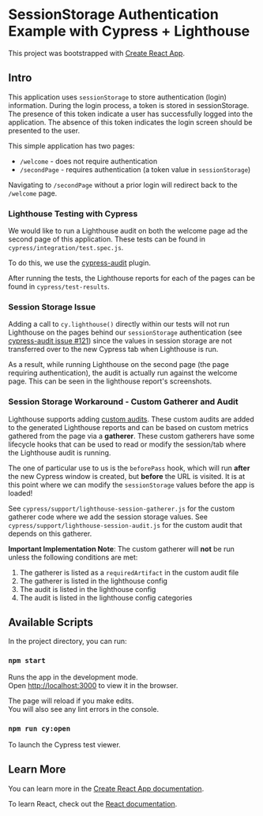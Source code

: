 # SessionStorage Authentication Example with Cypress + Lighthouse

This project was bootstrapped with [Create React App](https://github.com/facebook/create-react-app).

## Intro

This application uses `sessionStorage` to store authentication (login) information. During the
login process, a token is stored in sessionStorage. The presence of this token indicate a user
has successfully logged into the application. The absence of this token indicates the login
screen should be presented to the user.

This simple application has two pages:

- `/welcome` - does not require authentication
- `/secondPage` - requires authentication (a token value in `sessionStorage`)

Navigating to `/secondPage` without a prior login will redirect back to the `/welcome` page.

### Lighthouse Testing with Cypress

We would like to run a Lighthouse audit on both the welcome page ad the second page of this
application. These tests can be found in `cypress/integration/test.spec.js`.

To do this, we use the [cypress-audit](https://github.com/mfrachet/cypress-audit) plugin.

After running the tests, the Lighthouse reports for each of the pages can be found in
`cypress/test-results`.

### Session Storage Issue

Adding a call to `cy.lighthouse()` directly within our tests will not run Lighthouse on the
pages behind our `sessionStorage` authentication (see [cypress-audit issue #121](https://github.com/mfrachet/cypress-audit/issues/121))
since the values in session storage are not transferred over to the new Cypress tab when
Lighthouse is run.

As a result, while running Lighthouse on the second page (the page requiring authentication),
the audit is actually run against the welcome page. This can be seen in the lighthouse report's
screenshots.

### Session Storage Workaround - Custom Gatherer and Audit

Lighthouse supports adding [custom audits](https://github.com/GoogleChrome/lighthouse/tree/468d92ff7bfca51499787feb56ad9838db7631f8/docs/recipes/custom-audit).
These custom audits are added to the generated Lighthouse reports and can be based on custom
metrics gathered from the page via a **gatherer**. These custom gatherers have some lifecycle
hooks that can be used to read or modify the session/tab where the Lighthouse audit is running.

The one of particular use to us is the `beforePass` hook, which will run **after** the new
Cypress window is created, but **before** the URL is visited. It is at this point where we can
modify the `sessionStorage` values before the app is loaded!

See `cypress/support/lighthouse-session-gatherer.js` for the custom gatherer code where we add
the session storage values. See `cypress/support/lighthouse-session-audit.js` for the custom
audit that depends on this gatherer.

**Important Implementation Note**: The custom gatherer will **not** be run unless the following
conditions are met:

1. The gatherer is listed as a `requiredArtifact` in the custom audit file
2. The gatherer is listed in the lighthouse config
3. The audit is listed in the lighthouse config
4. The audit is listed in the lighthouse config categories

## Available Scripts

In the project directory, you can run:

### `npm start`

Runs the app in the development mode.\
Open [http://localhost:3000](http://localhost:3000) to view it in the browser.

The page will reload if you make edits.\
You will also see any lint errors in the console.

### `npm run cy:open`

To launch the Cypress test viewer.

## Learn More

You can learn more in the [Create React App documentation](https://facebook.github.io/create-react-app/docs/getting-started).

To learn React, check out the [React documentation](https://reactjs.org/).
